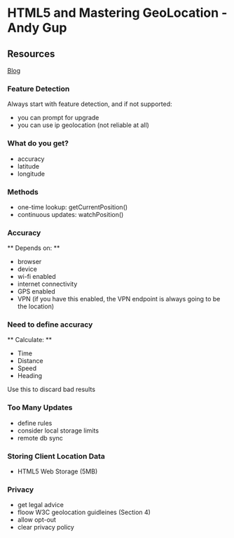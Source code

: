 # HTML5 and Mastering GeoLocation - Andy Gup

## Resources

[Blog](blog.andygup.net)

### Feature Detection

Always start with feature detection, and if not supported:

* you can prompt for upgrade
* you can use ip geolocation (not reliable at all)

### What do you get?

* accuracy
* latitude
* longitude

### Methods

* one-time lookup: getCurrentPosition()
* continuous updates: watchPosition()

### Accuracy

** Depends on: **

* browser
* device
* wi-fi enabled
* internet connectivity
* GPS enabled
* VPN (if you have this enabled, the VPN endpoint is always going to be the location)

### Need to define accuracy

** Calculate: **

* Time
* Distance
* Speed
* Heading

Use this to discard bad results


### Too Many Updates

* define rules
* consider local storage limits
* remote db sync

### Storing Client Location Data

* HTML5 Web Storage (5MB)

### Privacy

* get legal advice
* floow W3C geolocation guidleines (Section 4)
* allow opt-out
* clear privacy policy
